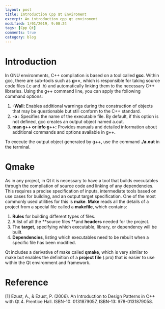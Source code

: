 ```yaml
---
layout: post
title: Introduction Cpp Qt Enviroment
excerpt: An introduction cpp qt enviroment
modified: 1/01/2019, 9:00:24
tags: [Cpp Qt]
comments: true
category: blog
---
```


# Introduction
In GNU environments, C++ compilation is based on a tool called **gcc**. Within gcc, there are sub-tools such as **g++**, which is responsible for taking source code files (.c and .h) and automatically linking them to the necessary C++ libraries. Using the g++ command line, you can apply the following command options:

1. **-Wall:** Enables additional warnings during the construction of objects that may be questionable but still conform to the C++ standard.
2. **-o <fileName>:** Specifies the name of the executable file. By default, if this option is not defined, gcc creates an output object named a.out.
3. **man g++ or info g++:** Provides manuals and detailed information about additional commands and options available in g++.

To execute the output object generated by g++, use the command **./a.out** in the terminal.

# Qmake
As in any project, in Qt it is necessary to have a tool that builds executables through the compilation of source code and linking of any dependencies. This requires a precise specification of inputs, intermediate tools based on use cases for building, and an output target specification. One of the most commonly used utilities for this is **make**. **Make** reads all the details of a project from a special file called a **makefile**, which contains:

1. **Rules** for building different types of files.
2. A list of all the **source files **and **headers** needed for the project.
3. The **target**, specifying which executable, library, or dependency will be built.
4. **Dependencies**, listing which executables need to be rebuilt when a specific file has been modified.

Qt includes a derivative of make called **qmake**, which is very similar to make but enables the definition of a **project file** (.pro) that is easier to use within the Qt environment and framework.

# Reference
[1] Ezust, A., & Ezust, P. (2006). An Introduction to Design Patterns in C++ with Qt 4. Prentice Hall. ISBN-10: 0131879057, ISBN-13: 978-0131879058.
